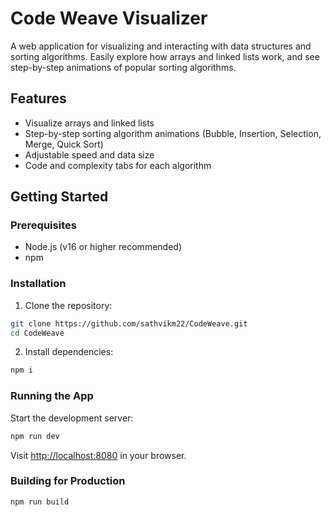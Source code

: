 # Code Weave Visualizer

A web application for visualizing and interacting with data structures and sorting algorithms. Easily explore how arrays and linked lists work, and see step-by-step animations of popular sorting algorithms.

## Features

- Visualize arrays and linked lists
- Step-by-step sorting algorithm animations (Bubble, Insertion, Selection, Merge, Quick Sort)
- Adjustable speed and data size
- Code and complexity tabs for each algorithm

## Getting Started

### Prerequisites

- Node.js (v16 or higher recommended)
- npm

### Installation

1. Clone the repository:

```bash
git clone https://github.com/sathvikm22/CodeWeave.git
cd CodeWeave
```

2. Install dependencies:

```bash
npm i
```

### Running the App

Start the development server:

```bash
npm run dev
```

Visit [http://localhost:8080](http://localhost:8080) in your browser.

### Building for Production

```bash
npm run build
```
